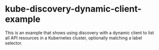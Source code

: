 # kube-discovery-dynamic-client-example

This is an example that shows using discovery with a dynamic client to list all API resources in a Kubernetes cluster,
optionally matching a label selector.
